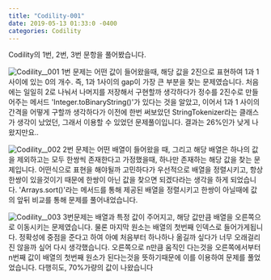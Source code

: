 ```yaml
---
title: "Codility-001"
date: 2019-05-13 01:33:0 -0400
categories: Codility
---
```





Codility의 1번, 2번, 3번 문항을 풀어봤습니다.

![Codility__001](https://user-images.githubusercontent.com/48889645/57585707-b3f69700-7526-11e9-8fbf-16682bb3b43d.PNG)
1번 문제는 어떤 값이 들어왔을때, 해당 값을 2진으로 표현하여 1과 1사이에 있는 0의 개수.
즉, 1과 1사이의 gap이 가장 큰 부분을 찾는 문제였습니다.
처음에는 일일히 2로 나눠서 나머지를 저장해서 구현할까 생각하다가 정수를 2진수로 만들어주는 메서드
'Integer.toBinaryString()'가 있다는 것을 알았고,
이어서 1과 1 사이의 간격을 어떻게 구할까 생각하다가 이전에 한번 써보았던 StringTokenizer라는
클래스가 생각이 났었던, 그래서 이용할 수 있었던 문제풀이입니다.
결과는 26%인가 낮게 나왔지만요..

![Codility__002](https://user-images.githubusercontent.com/48889645/57585708-b78a1e00-7526-11e9-9ce5-e1564497892f.PNG)
2번 문제는 어떤 배열이 들어왔을 때, 그리고 해당 배열은 하나의 값을 제외하고는 모두 한쌍씩 존재한다고
가정했을때, 하나만 존재하는 해당 값을 찾는 문제입니다.
어떤식으로 표현을 해야될까 고민하다가 우선적으로 배열을 정렬시키고, 항상 한쌍이 있을것이기 때문에
한쌍이 아닌 값을 찾으면 되겠다라는 생각을 하게 되었습니다.
'Arrays.sort()'라는 메서드를 통해 제공된 배열을 정렬시키고 한쌍이 아닐때에 값의 앞뒤 비교를 통해
문제를 풀어내었습니다.

![Codility__003](https://user-images.githubusercontent.com/48889645/57585709-b953e180-7526-11e9-9029-c4a2f6bd5f8a.PNG)
3번문제는 배열과 특정 값이 주어지고, 해당 값만큼 배열을 오른쪽으로 이동시키는 문제였습니다.
물론 마지막 원소는 배열의 첫번째 인덱스로 들어가게됩니다.
정확성에 중점을 준다고 하여 아예 처음부터 하나하나 옮길까 싶다가 너무 오래걸리진 않을까 싶어 다시 생각했습니다.
오른쪽으로 n만큼 움직인 다는것을 오른쪽에서부터 n번째 값이 배열의 첫번째 원소가 된다는것을 뜻하기때문에
이를 이용하여 문제를 풀었었습니다.
다행히도, 70%가량의 값이 나왔습니다
